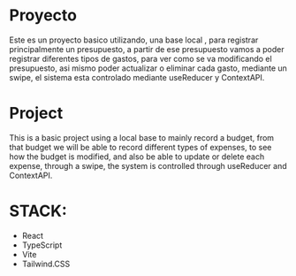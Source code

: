# Proyecto
Este es un proyecto basico utilizando, una base local , para registrar principalmente un presupuesto, a partir de ese presupuesto vamos a poder registrar diferentes tipos de gastos, para ver como se va modificando el presupuesto, asi mismo poder actualizar o eliminar cada gasto, mediante un swipe, el sistema esta controlado mediante useReducer y ContextAPI.
# Project
This is a basic project using a local base to mainly record a budget, from that budget we will be able to record different types of expenses, to see how the budget is modified, and also be able to update or delete each expense, through a swipe, the system is controlled through useReducer and ContextAPI.

# STACK:
 - React
 - TypeScript 
 - Vite 
 - Tailwind.CSS

